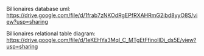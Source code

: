 Billionaires database uml:
  https://drive.google.com/file/d/1frab7zNKOdRgEPfRXAHRmG2ibd8yyO8S/view?usp=sharing

Billionaires relational table diagram:
  https://drive.google.com/file/d/1eKEHYa3Mql_C_MTgEtFfinolIDi_ds5E/view?usp=sharing